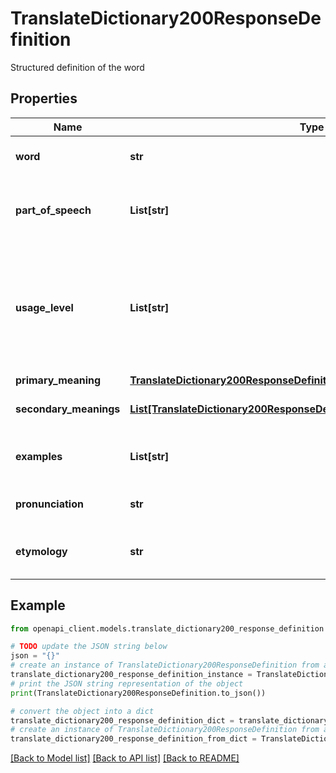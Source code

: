 # TranslateDictionary200ResponseDefinition

Structured definition of the word

## Properties

Name | Type | Description | Notes
------------ | ------------- | ------------- | -------------
**word** | **str** | The word being defined | [optional] 
**part_of_speech** | **List[str]** | All parts of speech that apply to the word across all meanings | [optional] 
**usage_level** | **List[str]** | Register or context where the word is typically used (formal, informal, slang, technical, etc.) | [optional] 
**primary_meaning** | [**TranslateDictionary200ResponseDefinitionPrimaryMeaning**](TranslateDictionary200ResponseDefinitionPrimaryMeaning.md) |  | [optional] 
**secondary_meanings** | [**List[TranslateDictionary200ResponseDefinitionSecondaryMeaningsInner]**](TranslateDictionary200ResponseDefinitionSecondaryMeaningsInner.md) | Secondary or less common meanings | [optional] 
**examples** | **List[str]** | Example sentences showing usage | [optional] 
**pronunciation** | **str** | Phonetic pronunciation (if available) | [optional] 
**etymology** | **str** | Information about word origin (if available) | [optional] 

## Example

```python
from openapi_client.models.translate_dictionary200_response_definition import TranslateDictionary200ResponseDefinition

# TODO update the JSON string below
json = "{}"
# create an instance of TranslateDictionary200ResponseDefinition from a JSON string
translate_dictionary200_response_definition_instance = TranslateDictionary200ResponseDefinition.from_json(json)
# print the JSON string representation of the object
print(TranslateDictionary200ResponseDefinition.to_json())

# convert the object into a dict
translate_dictionary200_response_definition_dict = translate_dictionary200_response_definition_instance.to_dict()
# create an instance of TranslateDictionary200ResponseDefinition from a dict
translate_dictionary200_response_definition_from_dict = TranslateDictionary200ResponseDefinition.from_dict(translate_dictionary200_response_definition_dict)
```
[[Back to Model list]](../README.md#documentation-for-models) [[Back to API list]](../README.md#documentation-for-api-endpoints) [[Back to README]](../README.md)


